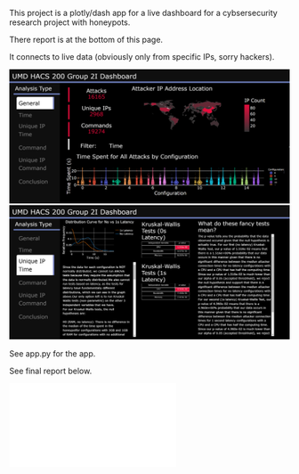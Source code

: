 This project is a plotly/dash app for a live dashboard for a cybsersecurity research project with honeypots.

There report is at the bottom of this page.

It connects to live data (obviously only from specific IPs, sorry hackers).

![dashboard_image](dashboard_snippet.png)
![dashboard_image](dashboardsnippet2.png)

See app.py for the app.

See final report below.

![embed](FinalCybersecurityReport.pdf)


